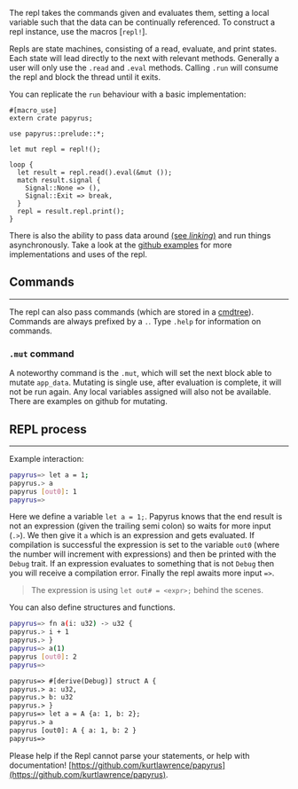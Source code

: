 The repl takes the commands given and evaluates them, setting a local variable such that the data can be continually referenced. To construct a repl instance, use the macros [`repl!`].

Repls are state machines, consisting of a read, evaluate, and print states. Each state will lead directly to the next with relevant methods. Generally a user will only use the `.read` and `.eval` methods. Calling `.run` will consume the repl and block the thread until it exits.

You can replicate the `run` behaviour with a basic implementation:

```rust, ignore
#[macro_use]
extern crate papyrus;

use papyrus::prelude::*;

let mut repl = repl!();

loop {
  let result = repl.read().eval(&mut ());
  match result.signal {
    Signal::None => (),
    Signal::Exit => break,
  }
  repl = result.repl.print();
}
```

There is also the ability to pass data around [(see _linking_)](../linking.html) and run things asynchronously. Take a look at the [github examples](https://github.com/kurtlawrence/papyrus/tree/master/examples) for more implementations and uses of the repl.

## Commands
---

The repl can also pass commands (which are stored in a [cmdtree](https://github.com/kurtlawrence/cmdtree)). Commands are always prefixed by a `.`. Type `.help` for information on commands.

### `.mut` command

A noteworthy command is the `.mut`, which will set the next block able to mutate `app_data`. Mutating is single use, after evaluation is complete, it will not be run again. Any local variables assigned will also not be available. There are examples on github for mutating.

## REPL process
---

Example interaction:

```sh
papyrus=> let a = 1;
papyrus.> a
papyrus [out0]: 1
papyrus=>
```

Here we define a variable `let a = 1;`. Papyrus knows that the end result is not an expression (given the trailing semi colon) so waits for more input (`.>`). We then give it `a` which is an expression and gets evaluated. If compilation is successful the expression is set to the variable `out0` (where the number will increment with expressions) and then be printed with the `Debug` trait. If an expression evaluates to something that is not `Debug` then you will receive a compilation error. Finally the repl awaits more input `=>`.

> The expression is using `let out# = <expr>;` behind the scenes.

You can also define structures and functions.

```sh
papyrus=> fn a(i: u32) -> u32 {
papyrus.> i + 1
papyrus.> }
papyrus=> a(1)
papyrus [out0]: 2
papyrus=>
```

```txt
papyrus=> #[derive(Debug)] struct A {
papyrus.> a: u32,
papyrus.> b: u32
papyrus.> }
papyrus=> let a = A {a: 1, b: 2};
papyrus.> a
papyrus [out0]: A { a: 1, b: 2 }
papyrus=>
```

Please help if the Repl cannot parse your statements, or help with documentation! [https://github.com/kurtlawrence/papyrus](https://github.com/kurtlawrence/papyrus).